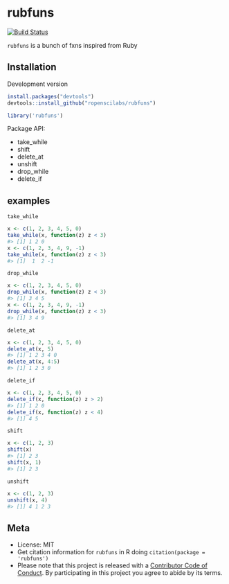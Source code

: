 rubfuns
=======



[![Build Status](https://travis-ci.org/ropenscilabs/rubfuns.svg?branch=master)](https://travis-ci.org/ropenscilabs/rubfuns)


`rubfuns` is a bunch of fxns inspired from Ruby

## Installation

Development version


```r
install.packages("devtools")
devtools::install_github("ropenscilabs/rubfuns")
```


```r
library('rubfuns')
```

Package API:

 - take_while
 - shift
 - delete_at
 - unshift
 - drop_while
 - delete_if

## examples

`take_while`


```r
x <- c(1, 2, 3, 4, 5, 0)
take_while(x, function(z) z < 3)
#> [1] 1 2 0
x <- c(1, 2, 3, 4, 9, -1)
take_while(x, function(z) z < 3)
#> [1]  1  2 -1
```

`drop_while`


```r
x <- c(1, 2, 3, 4, 5, 0)
drop_while(x, function(z) z < 3)
#> [1] 3 4 5
x <- c(1, 2, 3, 4, 9, -1)
drop_while(x, function(z) z < 3)
#> [1] 3 4 9
```

`delete_at`


```r
x <- c(1, 2, 3, 4, 5, 0)
delete_at(x, 5)
#> [1] 1 2 3 4 0
delete_at(x, 4:5)
#> [1] 1 2 3 0
```

`delete_if`


```r
x <- c(1, 2, 3, 4, 5, 0)
delete_if(x, function(z) z > 2)
#> [1] 1 2 0
delete_if(x, function(z) z < 4)
#> [1] 4 5
```

`shift`


```r
x <- c(1, 2, 3)
shift(x)
#> [1] 2 3
shift(x, 1)
#> [1] 2 3
```

`unshift`


```r
x <- c(1, 2, 3)
unshift(x, 4)
#> [1] 4 1 2 3
```

## Meta

* License: MIT
* Get citation information for `rubfuns` in R doing `citation(package = 'rubfuns')`
* Please note that this project is released with a [Contributor Code of Conduct](CODE_OF_CONDUCT.md).
By participating in this project you agree to abide by its terms.

